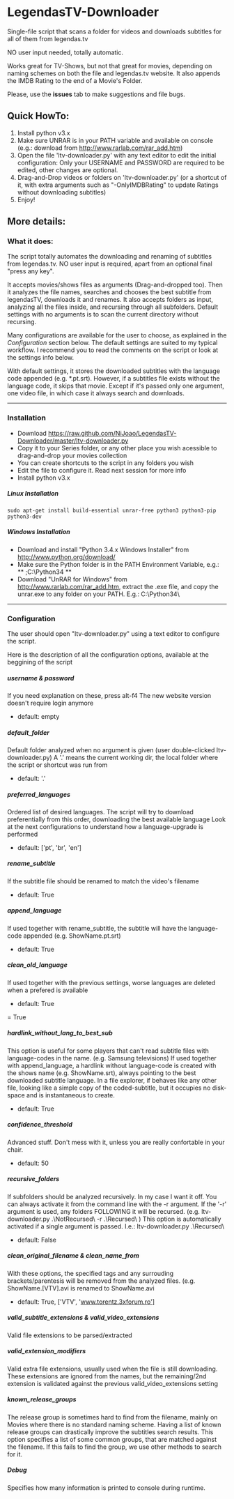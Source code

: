 LegendasTV-Downloader
=======================

Single-file script that scans a folder for videos and downloads subtitles for all of them from legendas.tv

NO user input needed, totally automatic.

Works great for TV-Shows, but not that great for movies, depending on naming schemes on both the file and legendas.tv website.
It also appends the IMDB Rating to the end of a Movie's Folder.

Please, use the **issues** tab to make suggestions and file bugs.

## Quick HowTo:

1. Install python v3.x
2. Make sure UNRAR is in your PATH variable and available on console (e.g.: download from http://www.rarlab.com/rar_add.htm)
3. Open the file 'ltv-downloader.py' with any text editor to edit the initial configuration:
     Only your USERNAME and PASSWORD are required to be edited, other changes are optional.
4. Drag-and-Drop videos or folders on 'ltv-downloader.py' (or a shortcut of it, with extra arguments such as "-OnlyIMDBRating" to update Ratings without downloading subtitles)
5. Enjoy!


## More details:

### What it does:

The script totally automates the downloading and renaming of subtitles from legendas.tv.
NO user input is required, apart from an optional final "press any key".

It accepts movies/shows files as arguments (Drag-and-dropped too).
Then it analyzes the file names, searches and chooses the best subtitle from legendasTV, downloads it and renames.
It also accepts folders as input, analyzing all the files inside, and recursing through all subfolders.
Default settings with no arguments is to scan the current directory without recursing.

Many configurations are available for the user to choose, as explained in the *Configuration* section below.
The default settings are suited to my typical workflow.
I recommend you to read the comments on the script or look at the settings info below.

With default settings, it stores the downloaded subtitles with the language code appended (e.g. \*.pt.srt).
However, if a subtitles file exists without the language code, it skips that movie.
Except if it's passed only one argument, one video file, in which case it always search and downloads.

____

### Installation

* Download https://raw.github.com/NiJoao/LegendasTV-Downloader/master/ltv-downloader.py
* Copy it to your Series folder, or any other place you wish acessible to drag-and-drop your movies collection
* You can create shortcuts to the script in any folders you wish
* Edit the file to configure it. Read next session for more info
* Install python v3.x

##### Linux Installation

    sudo apt-get install build-essential unrar-free python3 python3-pip python3-dev

##### Windows Installation

* Download and install "Python 3.4.x Windows Installer" from http://www.python.org/download/
* Make sure the Python folder is in the PATH Environment Variable, e.g.: ** ;C:\Python34 **
* Download "UnRAR for Windows" from http://www.rarlab.com/rar_add.htm, extract the .exe file, and copy the unrar.exe to any folder on your PATH. E.g.: C:\Python34\

____

### Configuration

The user should open "ltv-downloader.py" using a text editor to configure the script.

Here is the description of all the configuration options, available at the beggining of the script

##### username & password

If you need explanation on these, press alt-f4
The new website version doesn't require login anymore
* default: empty

##### default_folder

Default folder analyzed when no argument is given (user double-clicked ltv-downloader.py)
A '.' means the current working dir, the local folder where the script or shortcut was run from
* default: '.'

##### preferred_languages

Ordered list of desired languages.
The script will try to download preferentially from this order, downloading the best available language
Look at the next configurations to understand how a language-upgrade is performed
* default: ['pt', 'br', 'en']

##### rename_subtitle 

If the subtitle file should be renamed to match the video's filename
* default: True

##### append_language 

If used together with rename_subtitle, the subtitle will have the language-code appended (e.g. ShowName.pt.srt)
* default: True

##### clean_old_language 

If used together with the previous settings, worse languages are deleted when a prefered is available
* default: True

 = True

##### hardlink_without_lang_to_best_sub

This option is useful for some players that can't read subtitle files with language-codes in the name. (e.g. Samsung televisions)
If used together with append_language, a hardlink without language-code is created with the shows name (e.g. ShowName.srt), always pointing to the best downloaded subtitle language.
In a file explorer, if behaves like any other file, looking like a simple copy of the coded-subtitle, but it occupies no disk-space and is instantaneous to create.
* default: True

##### confidence_threshold 

Advanced stuff. Don't mess with it, unless you are really confortable in your chair.
* default: 50

##### recursive_folders 

If subfolders should be analyzed recursively.
In my case I want it off. You can always activate it from the command line with the -r argument.
If the '-r' argument is used, any folders FOLLOWING it will be recursed.
(e.g. ltv-downloader.py .\NotRecursed\ -r .\Recursed\ )
This option is automatically activated if a single argument is passed. I.e.: ltv-downloader.py .\Recursed\
* default: False

##### clean_original_filename & clean_name_from  

With these options, the specified tags and any surrouding brackets/parentesis will be removed from the analyzed files.
(e.g. ShowName.[VTV].avi is renamed to ShowName.avi
* default: True, ['VTV', 'www.torentz.3xforum.ro']

##### valid_subtitle_extensions & valid_video_extensions

Valid file extensions to be parsed/extracted

##### valid_extension_modifiers

Valid extra file extensions, usually used when the file is still downloading.
These extensions are ignored from the names, but the remaining/2nd extension is validated against the previous valid_video_extensions setting

##### known_release_groups

The release group is sometimes hard to find from the filename, mainly on Movies where there is no standard naming scheme.
Having a list of known release groups can drastically improve the subtitles search results.
This option specifies a list of some common groups, that are matched against the filename.
If this fails to find the group, we use other methods to search for it.

##### Debug

Specifies how many information is printed to console during runtime.

